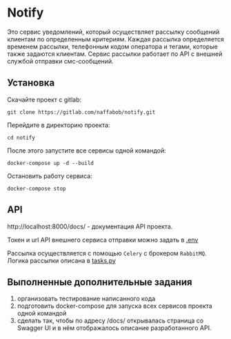 # Notify
Это сервис уведомлений, который осуществляет рассылку сообщений клиентам по определенным критериям.
Каждая рассылка определяется временем рассылки, телефонным кодом оператора и тегами, которые также задаются клиентам.
Сервис рассылки работает по API с внешней службой отправки смс-сообщений.

## Установка
Скачайте проект с gitlab:
```commandline
git clone https://gitlab.com/naffabob/notify.git
```
Перейдите в директорию проекта:
```commandline
cd notify 
```
После этого запустите все сервисы одной командой:
```commandline
docker-compose up -d --build
```
Остановить работу сервиса:
```commandline
docker-compose stop
```


## API
http://localhost:8000/docs/ - документация API проекта.

Токен и url API внешнего сервиса отправки можно задать в [.env](.env)

Рассылка осуществляется с помощью ```Celery``` с брокером ```RabbitMQ```. Логика рассылки описана в [tasks.py](api/tasks.py)

## Выполненные дополнительные задания
1. организовать тестирование написанного кода 
2. подготовить docker-compose для запуска всех сервисов проекта одной командой 
3. сделать так, чтобы по адресу /docs/ открывалась страница со Swagger UI и в нём отображалось описание разработанного API.